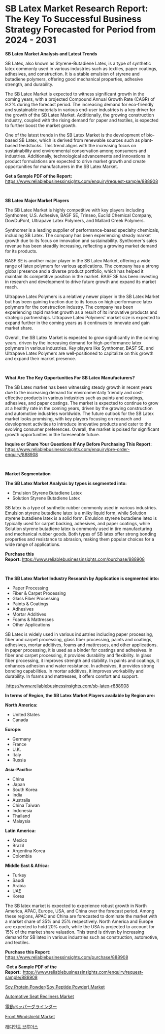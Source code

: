<p><h1>SB Latex Market Research Report: The Key To Successful Business Strategy Forecasted for Period from 2024 - 2031</h1></p><p><strong>SB Latex Market Analysis and Latest Trends</strong></p>
<p><p>SB Latex, also known as Styrene-Butadiene Latex, is a type of synthetic latex commonly used in various industries such as textiles, paper coatings, adhesives, and construction. It is a stable emulsion of styrene and butadiene polymers, offering good mechanical properties, adhesive strength, and durability.</p><p>The SB Latex Market is expected to witness significant growth in the coming years, with a projected Compound Annual Growth Rate (CAGR) of 9.2% during the forecast period. The increasing demand for eco-friendly and sustainable materials in various end-user industries is a key driver for the growth of the SB Latex Market. Additionally, the growing construction industry, coupled with the rising demand for paper and textiles, is expected to further boost the market growth.</p><p>One of the latest trends in the SB Latex Market is the development of bio-based SB Latex, which is derived from renewable sources such as plant-based feedstocks. This trend aligns with the increasing focus on sustainability and environmental conservation among consumers and industries. Additionally, technological advancements and innovations in product formulations are expected to drive market growth and create opportunities for manufacturers in the SB Latex Market.</p></p>
<p><strong>Get a Sample PDF of the Report:&nbsp;</strong> <a href="https://www.reliablebusinessinsights.com/enquiry/request-sample/888908">https://www.reliablebusinessinsights.com/enquiry/request-sample/888908</a></p>
<p>&nbsp;</p>
<p><strong>SB Latex Major Market Players</strong></p>
<p><p>The SB Latex Market is highly competitive with key players including Synthomer, U.S. Adhesive, BASF SE, Trinseo, Euclid Chemical Company, DowDuPont, Ultrapave Latex Polymers, and Mallard Creek Polymers. </p><p>Synthomer is a leading supplier of performance-based specialty chemicals, including SB Latex. The company has been experiencing steady market growth due to its focus on innovation and sustainability. Synthomer's sales revenue has been steadily increasing, reflecting a growing market demand for its products.</p><p>BASF SE is another major player in the SB Latex Market, offering a wide range of latex polymers for various applications. The company has a strong global presence and a diverse product portfolio, which has helped it maintain its competitive position in the market. BASF SE has been investing in research and development to drive future growth and expand its market reach.</p><p>Ultrapave Latex Polymers is a relatively newer player in the SB Latex Market but has been gaining traction due to its focus on high-performance latex polymers for the construction industry. The company has been experiencing rapid market growth as a result of its innovative products and strategic partnerships. Ultrapave Latex Polymers' market size is expected to expand further in the coming years as it continues to innovate and gain market share.</p><p>Overall, the SB Latex Market is expected to grow significantly in the coming years, driven by the increasing demand for high-performance latex polymers in various industries. Key players like Synthomer, BASF SE, and Ultrapave Latex Polymers are well-positioned to capitalize on this growth and expand their market presence.</p></p>
<p>&nbsp;</p>
<p><strong>What Are The Key Opportunities For SB Latex Manufacturers?</strong></p>
<p><p>The SB Latex market has been witnessing steady growth in recent years due to the increasing demand for environmentally friendly and cost-effective products in various industries such as paints and coatings, adhesives, and paper coatings. The market is expected to continue to grow at a healthy rate in the coming years, driven by the growing construction and automotive industries worldwide. The future outlook for the SB Latex market looks promising, with key players focusing on research and development activities to introduce innovative products and cater to the evolving consumer preferences. Overall, the market is poised for significant growth opportunities in the foreseeable future.</p></p>
<p><strong>Inquire or Share Your Questions If Any Before Purchasing This Report:</strong> <a href="https://www.reliablebusinessinsights.com/enquiry/pre-order-enquiry/888908">https://www.reliablebusinessinsights.com/enquiry/pre-order-enquiry/888908</a></p>
<p>&nbsp;</p>
<p><strong>Market Segmentation</strong></p>
<p><strong>The SB Latex Market Analysis by types is segmented into:</strong></p>
<p><ul><li>Emulsion Styrene Butadiene Latex</li><li>Solution Styrene Butadiene Latex</li></ul></p>
<p><p>SB latex is a type of synthetic rubber commonly used in various industries. Emulsion styrene butadiene latex is a milky liquid form, while Solution styrene butadiene latex is a solid form. Emulsion styrene butadiene latex is typically used for carpet backing, adhesives, and paper coatings, while Solution styrene butadiene latex is commonly used in tire manufacturing and mechanical rubber goods. Both types of SB latex offer strong bonding properties and resistance to abrasion, making them popular choices for a wide range of applications.</p></p>
<p><strong>Purchase this Report:&nbsp;</strong><a href="https://www.reliablebusinessinsights.com/purchase/888908">https://www.reliablebusinessinsights.com/purchase/888908</a></p>
<p>&nbsp;</p>
<p><strong>The SB Latex Market Industry Research by Application is segmented into:</strong></p>
<p><ul><li>Paper Processing</li><li>Fiber & Carpet Processing</li><li>Glass Fiber Processing</li><li>Paints & Coatings</li><li>Adhesives</li><li>Mortar Additives</li><li>Foams & Mattresses</li><li>Other Applications</li></ul></p>
<p><p>SB Latex is widely used in various industries including paper processing, fiber and carpet processing, glass fiber processing, paints and coatings, adhesives, mortar additives, foams and mattresses, and other applications. In paper processing, it is used as a binder for coatings and adhesives. In fiber and carpet processing, it provides durability and flexibility. In glass fiber processing, it improves strength and stability. In paints and coatings, it enhances adhesion and water resistance. In adhesives, it provides strong bonding capabilities. In mortar additives, it improves workability and durability. In foams and mattresses, it offers comfort and support.</p></p>
<p><a href="https://www.reliablebusinessinsights.com/sb-latex-r888908">&nbsp;https://www.reliablebusinessinsights.com/sb-latex-r888908</a></p>
<p><strong>In terms of Region, the SB Latex Market Players available by Region are:</strong></p>
<p>
    <p> <strong> North America: </strong>
        <ul>
            <li>United States</li>
            <li>Canada</li>
        </ul>
        </p> 
    <p> <strong> Europe: </strong>
        <ul>
            <li>Germany</li>
            <li>France</li>
            <li>U.K.</li>
            <li>Italy</li>
            <li>Russia</li>
        </ul>
        </p> 
    <p> <strong> Asia-Pacific: </strong>
        <ul>
            <li>China</li>
            <li>Japan</li>
            <li>South Korea</li>
            <li>India</li>
            <li>Australia</li>
            <li>China Taiwan</li>
            <li>Indonesia</li>
            <li>Thailand</li>
            <li>Malaysia</li>
        </ul>
        </p> 
    <p> <strong> Latin America: </strong>
        <ul>
            <li>Mexico</li>
            <li>Brazil</li>
            <li>Argentina Korea</li>
            <li>Colombia</li>
        </ul>
        </p> 
    <p> <strong> Middle East & Africa: </strong>
        <ul>
            <li>Turkey</li>
            <li>Saudi</li>
            <li>Arabia</li>
            <li>UAE</li>
            <li>Korea</li>
        </ul>
    </p>
    </p>
<p><p>The SB latex market is expected to experience robust growth in North America, APAC, Europe, USA, and China over the forecast period. Among these regions, APAC and China are forecasted to dominate the market with a market share of 35% and 25% respectively. North America and Europe are expected to hold 20% each, while the USA is projected to account for 15% of the market share valuation. This trend is driven by increasing demand for SB latex in various industries such as construction, automotive, and textiles.</p></p>
<p><strong>Purchase this Report: </strong><a href="https://www.reliablebusinessinsights.com/purchase/888908">https://www.reliablebusinessinsights.com/purchase/888908</a></p>
<p>&nbsp;<strong>Get a Sample PDF of the Report:&nbsp;&nbsp;</strong><a href="https://www.reliablebusinessinsights.com/enquiry/request-sample/888908">https://www.reliablebusinessinsights.com/enquiry/request-sample/888908</a></p>
<p><strong></strong></p>
<p><p><a href="https://github.com/PinkieRau13/Market-Research-Report-List-1/blob/main/soy-protein-powdersoy-peptide-powder-market.md">Soy Protein Powder(Soy Peptide Powder) Market</a></p><p><a href="https://medium.com/@felipestehr/global-automotive-seat-recliners-market-focus-on-product-type-manual-seat-recliners-power-seat-19c1fcff5ecf">Automotive Seat Recliners Market</a></p><p><a href="https://github.com/pepo3k/Market-Research-Report-List-2/blob/main/64776463400.md">電動ペッパーグラインダー</a></p><p><a href="https://medium.com/@madisynreinger/insights-into-front-windshield-market-share-and-competitive-landscape-for-period-from-2024-to-2031-e7f24ad581d7">Front Windshield Market</a></p><p><a href="https://github.com/vss5505pa7z1p/Market-Research-Report-List-3/blob/main/22437727512.md">래디언트 브루더스</a></p></p>